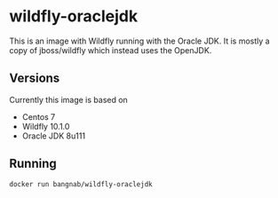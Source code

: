 # wildfly-oraclejdk
This is an image with Wildfly running with the Oracle JDK. It is mostly a copy of jboss/wildfly which instead uses the OpenJDK.

## Versions
Currently this image is based on
- Centos 7
- Wildfly 10.1.0
- Oracle JDK 8u111

## Running
`docker run bangnab/wildfly-oraclejdk`
